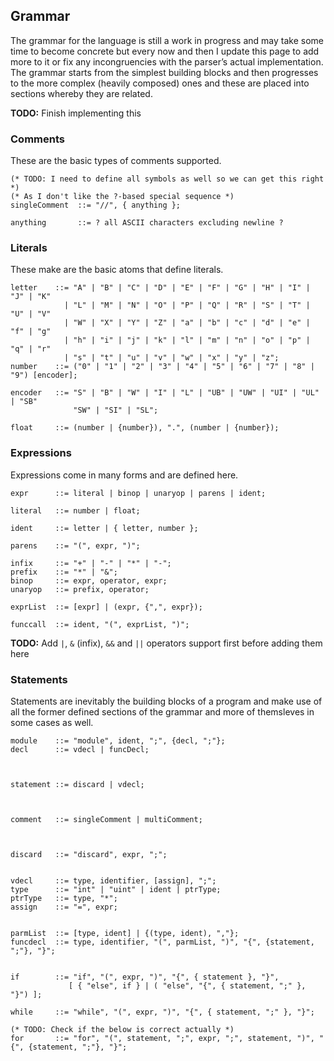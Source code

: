 ## Grammar

The grammar for the language is still a work in progress and may take
some time to become concrete but every now and then I update this page
to add more to it or fix any incongruencies with the parser’s actual
implementation. The grammar starts from the simplest building blocks and
then progresses to the more complex (heavily composed) ones and these
are placed into sections whereby they are related.

**TODO:** Finish implementing this

### Comments

These are the basic types of comments supported.

    (* TODO: I need to define all symbols as well so we can get this right *)
    (* As I don't like the ?-based special sequence *)
    singleComment  ::= "//", { anything };

    anything       ::= ? all ASCII characters excluding newline ?

### Literals

These make are the basic atoms that define literals.

    letter    ::= "A" | "B" | "C" | "D" | "E" | "F" | "G" | "H" | "I" | "J" | "K"
                | "L" | "M" | "N" | "O" | "P" | "Q" | "R" | "S" | "T" | "U" | "V"
                | "W" | "X" | "Y" | "Z" | "a" | "b" | "c" | "d" | "e" | "f" | "g"
                | "h" | "i" | "j" | "k" | "l" | "m" | "n" | "o" | "p" | "q" | "r"
                | "s" | "t" | "u" | "v" | "w" | "x" | "y" | "z";
    number    ::= ("0" | "1" | "2" | "3" | "4" | "5" | "6" | "7" | "8" | "9") [encoder];

    encoder   ::= "S" | "B" | "W" | "I" | "L" | "UB" | "UW" | "UI" | "UL" | "SB"
                  "SW" | "SI" | "SL";

    float     ::= (number | {number}), ".", (number | {number});

### Expressions

Expressions come in many forms and are defined here.

    expr      ::= literal | binop | unaryop | parens | ident;

    literal   ::= number | float;

    ident     ::= letter | { letter, number };

    parens    ::= "(", expr, ")";

    infix     ::= "+" | "-" | "*" | "-";
    prefix    ::= "*" | "&";
    binop     ::= expr, operator, expr;
    unaryop   ::= prefix, operator;

    exprList  ::= [expr] | (expr, {",", expr});

    funccall  ::= ident, "(", exprList, ")";

**TODO:** Add `|`, `&` (infix), `&&` and `||` operators support first
before adding them here

### Statements

Statements are inevitably the building blocks of a program and make use
of all the former defined sections of the grammar and more of themsleves
in some cases as well.

    module    ::= "module", ident, ";", {decl, ";"};
    decl      ::= vdecl | funcDecl;



    statement ::= discard | vdecl;



    comment   ::= singleComment | multiComment;



    discard   ::= "discard", expr, ";";


    vdecl     ::= type, identifier, [assign], ";";
    type      ::= "int" | "uint" | ident | ptrType;
    ptrType   ::= type, "*";
    assign    ::= "=", expr;


    parmList  ::= [type, ident] | {(type, ident), ","};
    funcdecl  ::= type, identifier, "(", parmList, ")", "{", {statement, ";"}, "}";


    if        ::= "if", "(", expr, ")", "{", { statement }, "}",
                 [ { "else", if } | ( "else", "{", { statement, ";" }, "}") ];

    while     ::= "while", "(", expr, ")", "{", { statement, ";" }, "}";

    (* TODO: Check if the below is correct actually *)
    for       ::= "for", "(", statement, ";", expr, ";", statement, ")", "{", {statement, ";"}, "}";
